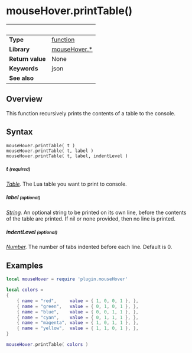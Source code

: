 # mouseHover.printTable()

|                      | &nbsp; 
| -------------------- | ---------------------------------------------------------------
| __Type__             | [function](http://docs.coronalabs.com/api/type/Function.html)
| __Library__          | [mouseHover.*](Readme.markdown)
| __Return value__     | None
| __Keywords__         | json
| __See also__         | 


## Overview

This function recursively prints the contents of a table to the console.


## Syntax

	mouseHover.printTable( t )
	mouseHover.printTable( t, label )
	mouseHover.printTable( t, label, indentLevel )

##### t <small>(required)</small>
_[Table](http://docs.coronalabs.com/api/type/Table.html)._ The Lua table you want to print to console.

##### label <small>(optional)</small>
_[String](http://docs.coronalabs.com/api/type/String.html)._ An optional string to be printed on its own line, before the contents of the table are printed. If nil or none provided, then no line is printed.

##### indentLevel <small>(optional)</small>
_[Number](http://docs.coronalabs.com/api/type/Number.html)._ The number of tabs indented before each line. Default is 0.


## Examples

``````lua
local mouseHover = require 'plugin.mouseHover'

local colors = 
{
	{ name = "red",		value = { 1, 0, 0, 1 }, },
	{ name = "green",	value = { 0, 1, 0, 1 }, },
	{ name = "blue",	value = { 0, 0, 1, 1 }, },
	{ name = "cyan",	value = { 0, 1, 1, 1 }, },
	{ name = "magenta",	value = { 1, 0, 1, 1 }, },
	{ name = "yellow",	value = { 1, 1, 0, 1 }, },
}

mouseHover.printTable( colors )
``````

